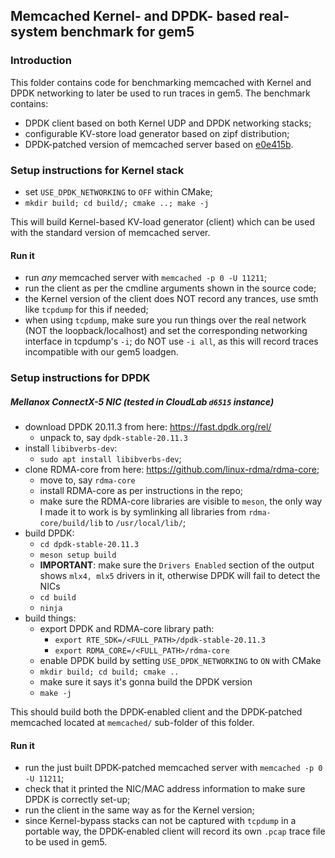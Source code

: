 ## Memcached Kernel- and DPDK- based real-system benchmark for gem5

### Introduction

This folder contains code for benchmarking memcached with Kernel and DPDK networking to later be used to run traces in gem5. The benchmark contains:
- DPDK client based on both Kernel UDP and DPDK networking stacks;
- configurable KV-store load generator based on zipf distribution;
- DPDK-patched version of memcached server based on [e0e415b](https://github.com/memcached/memcached/commit/e0e415b7b2b43a6ddd01a9c3ad45fb46358d526b).

### Setup instructions for Kernel stack

* set `USE_DPDK_NETWORKING` to `OFF` within CMake;
* `mkdir build; cd build/; cmake ..; make -j`

This will build Kernel-based KV-load generator (client) which can be used with the standard version of memcached server.

#### Run it
* run *any* memcached server with `memcached -p 0 -U 11211`;
* run the client as per the cmdline arguments shown in the source code;
* the Kernel version of the client does NOT record any trances, use smth like `tcpdump` for this if needed;
* when using `tcpdump`, make sure you run things over the real network (NOT the loopback/localhost) and set the corresponding networking interface in tcpdump's `-i`; do NOT use `-i all`, as this will record traces incompatible with our gem5 loadgen. 


### Setup instructions for DPDK
##### Mellanox ConnectX-5 NIC (tested in CloudLab `d6515` instance)
* download DPDK 20.11.3 from here: https://fast.dpdk.org/rel/
    * unpack to, say `dpdk-stable-20.11.3`
* install `libibverbs-dev`:
    * `sudo apt install libibverbs-dev`;
* clone RDMA-core from here: https://github.com/linux-rdma/rdma-core;
    * move to, say `rdma-core`
    * install RDMA-core as per instructions in the repo;
    * make sure the RDMA-core libraries are visible to `meson`, the only way I made it to work is by symlinking all libraries from `rdma-core/build/lib` to `/usr/local/lib/`;
* build DPDK:
    * `cd dpdk-stable-20.11.3`
    * `meson setup build`
    * **IMPORTANT**: make sure the `Drivers Enabled` section of the output shows `mlx4, mlx5` drivers in it, otherwise DPDK will fail to detect the NICs
    * `cd build`
    * `ninja`
* build things:
    * export DPDK and RDMA-core library path:
        * `export RTE_SDK=/<FULL_PATH>/dpdk-stable-20.11.3`
        * `export RDMA_CORE=/<FULL_PATH>/rdma-core`
    * enable DPDK build by setting `USE_DPDK_NETWORKING` to `ON` with CMake
    * `mkdir build; cd build; cmake ..`
    * make sure it says it's gonna build the DPDK version
    * `make -j`

This should build both the DPDK-enabled client and the DPDK-patched memcached located at `memcached/` sub-folder of this folder.

#### Run it
* run the just built DPDK-patched memcached server with `memcached -p 0 -U 11211`;
* check that it printed the NIC/MAC address information to make sure DPDK is correctly set-up;
* run the client in the same way as for the Kernel version;
* since Kernel-bypass stacks can not be captured with `tcpdump` in a portable way, the DPDK-enabled client will record its own `.pcap` trace file to be used in gem5.
